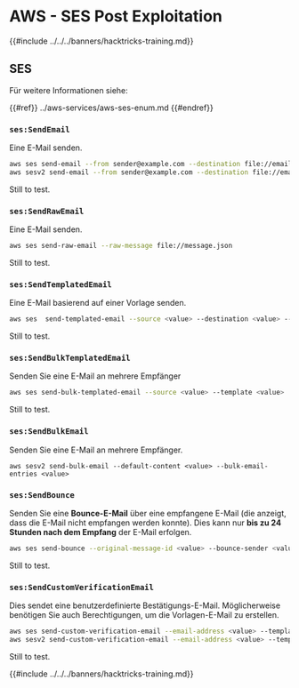 # AWS - SES Post Exploitation

{{#include ../../../banners/hacktricks-training.md}}

## SES

Für weitere Informationen siehe:

{{#ref}}
../aws-services/aws-ses-enum.md
{{#endref}}

### `ses:SendEmail`

Eine E-Mail senden.
```bash
aws ses send-email --from sender@example.com --destination file://emails.json --message file://message.json
aws sesv2 send-email --from sender@example.com --destination file://emails.json --message file://message.json
```
Still to test.

### `ses:SendRawEmail`

Eine E-Mail senden.
```bash
aws ses send-raw-email --raw-message file://message.json
```
Still to test.

### `ses:SendTemplatedEmail`

Eine E-Mail basierend auf einer Vorlage senden.
```bash
aws ses  send-templated-email --source <value> --destination <value> --template <value>
```
Still to test.

### `ses:SendBulkTemplatedEmail`

Senden Sie eine E-Mail an mehrere Empfänger
```bash
aws ses send-bulk-templated-email --source <value> --template <value>
```
Still to test.

### `ses:SendBulkEmail`

Senden Sie eine E-Mail an mehrere Empfänger.
```
aws sesv2 send-bulk-email --default-content <value> --bulk-email-entries <value>
```
### `ses:SendBounce`

Senden Sie eine **Bounce-E-Mail** über eine empfangene E-Mail (die anzeigt, dass die E-Mail nicht empfangen werden konnte). Dies kann nur **bis zu 24 Stunden nach dem Empfang** der E-Mail erfolgen.
```bash
aws ses send-bounce --original-message-id <value> --bounce-sender <value> --bounced-recipient-info-list <value>
```
Still to test.

### `ses:SendCustomVerificationEmail`

Dies sendet eine benutzerdefinierte Bestätigungs-E-Mail. Möglicherweise benötigen Sie auch Berechtigungen, um die Vorlagen-E-Mail zu erstellen.
```bash
aws ses send-custom-verification-email --email-address <value> --template-name <value>
aws sesv2 send-custom-verification-email --email-address <value> --template-name <value>
```
Still to test.

{{#include ../../../banners/hacktricks-training.md}}
